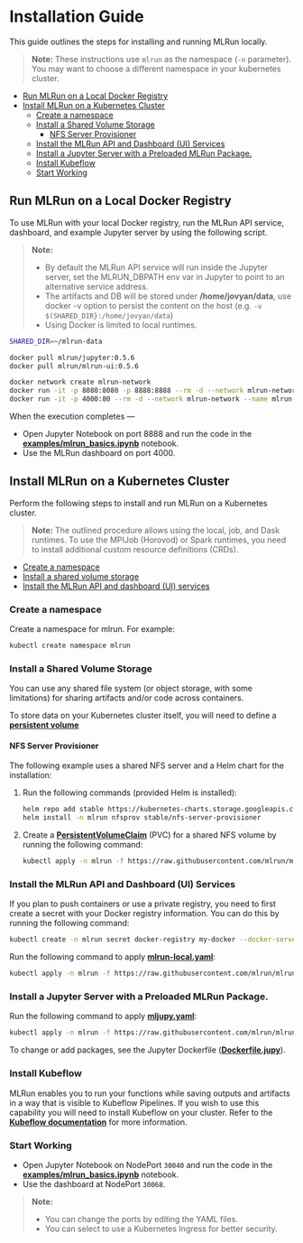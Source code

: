 # Installation Guide <!-- omit in toc -->

This guide outlines the steps for installing and running MLRun locally.

> **Note:** These instructions use `mlrun` as the namespace (`-n` parameter). You may want to choose a different namespace in your kubernetes cluster.

- [Run MLRun on a Local Docker Registry](#run-mlrun-on-a-local-docker-registry)
- [Install MLRun on a Kubernetes Cluster](#install-mlrun-on-a-kubernetes-cluster)
  - [Create a namespace](#create-a-namespace)
  - [Install a Shared Volume Storage](#install-a-shared-volume-storage)
    - [NFS Server Provisioner](#nfs-server-provisioner)
  - [Install the MLRun API and Dashboard (UI) Services](#install-the-mlrun-api-and-dashboard-ui-services)
  - [Install a Jupyter Server with a Preloaded MLRun Package.](#install-a-jupyter-server-with-a-preloaded-mlrun-package)
  - [Install Kubeflow](#install-kubeflow)
  - [Start Working](#start-working)

<a id="local-docker"></a>
## Run MLRun on a Local Docker Registry

To use MLRun with your local Docker registry, run the MLRun API service, dashboard, and example Jupyter server by using the following script.

> **Note:**
> - By default the MLRun API service will run inside the Jupyter server, set the MLRUN_DBPATH env var in Jupyter to point to an alternative service address.
> - The artifacts and DB will be stored under **/home/jovyan/data**, use docker -v option to persist the content on the host (e.g. `-v $(SHARED_DIR}:/home/jovyan/data`)
> - Using Docker is limited to local runtimes.

```sh
SHARED_DIR=~/mlrun-data

docker pull mlrun/jupyter:0.5.6
docker pull mlrun/mlrun-ui:0.5.6

docker network create mlrun-network
docker run -it -p 8080:8080 -p 8888:8888 --rm -d --network mlrun-network --name jupyter -v ${SHARED_DIR}:/home/jovyan/data mlrun/jupyter:0.5.6
docker run -it -p 4000:80 --rm -d --network mlrun-network --name mlrun-ui -e MLRUN_API_PROXY_URL=http://jupyter:8080 mlrun/mlrun-ui:0.5.6
```

When the execution completes &mdash;

- Open Jupyter Notebook on port 8888 and run the code in the [**examples/mlrun_basics.ipynb**](https://github.com/mlrun/mlrun/blob/master/examples/mlrun_basics.ipynb) notebook.
- Use the MLRun dashboard on port 4000.

<a id="k8s-cluster"></a>
## Install MLRun on a Kubernetes Cluster

Perform the following steps to install and run MLRun on a Kubernetes cluster.
> **Note:** The outlined procedure allows using the local, job, and Dask runtimes.
> To use the MPIJob (Horovod) or Spark runtimes, you need to install additional custom resource definitions (CRDs).

- [Create a namespace](#k8s-create-a-namespace)
- [Install a shared volume storage](#k8s-install-a-shared-volume-storage)
- [Install the MLRun API and dashboard (UI) services](#k8s-install-mlrun-api-n-ui-services)

<a id=k8s-create-a-namespace></a>
### Create a namespace

Create a namespace for mlrun. For example:

``` sh
kubectl create namespace mlrun
```

<a id="k8s-install-a-shared-volume-storage"></a>
### Install a Shared Volume Storage

You can use any shared file system (or object storage, with some limitations) for sharing artifacts and/or code across containers.

To store data on your Kubernetes cluster itself, you will need to define a [**persistent volume**](https://kubernetes.io/docs/concepts/storage/persistent-volumes/)

#### NFS Server Provisioner
The following example uses a shared NFS server and a Helm chart for the installation:

1. Run the following commands (provided Helm is installed):
    ```sh
    helm repo add stable https://kubernetes-charts.storage.googleapis.com/
    helm install -n mlrun nfsprov stable/nfs-server-provisioner
    ```
2. Create a [**PersistentVolumeClaim**](https://raw.githubusercontent.com/mlrun/mlrun/master/hack/local/nfs-pvc.yaml) (PVC) for a shared NFS volume by running the following command:
    ```sh
    kubectl apply -n mlrun -f https://raw.githubusercontent.com/mlrun/mlrun/master/hack/local/nfs-pvc.yaml
    ```

<a id="k8s-install-mlrun-api-n-ui-services"></a>
### Install the MLRun API and Dashboard (UI) Services

If you plan to push containers or use a private registry, you need to first create a secret with your Docker registry information.
You can do this by running the following command:
```sh
kubectl create -n mlrun secret docker-registry my-docker --docker-server=https://index.docker.io/v1/ --docker-username=<your-user> --docker-password=<your-password> --docker-email=<your-email>
```

Run the following command to apply [**mlrun-local.yaml**](https://raw.githubusercontent.com/mlrun/mlrun/master/hack/local/mlrun-local.yaml):
```sh
kubectl apply -n mlrun -f https://raw.githubusercontent.com/mlrun/mlrun/master/hack/local/mlrun-local.yaml
```

<a id="k8s-install-jupyter-service-w-mlrun"></a>
### Install a Jupyter Server with a Preloaded MLRun Package.

Run the following command to apply [**mljupy.yaml**](https://raw.githubusercontent.com/mlrun/mlrun/master/hack/local/mljupy.yaml):
```sh
kubectl apply -n mlrun -f https://raw.githubusercontent.com/mlrun/mlrun/master/hack/local/mljupy.yaml
```

To change or add packages, see the Jupyter Dockerfile ([**Dockerfile.jupy**](https://github.com/mlrun/mlrun/blob/master/hack/local/Dockerfile.jupy)).

### Install Kubeflow

MLRun enables you to run your functions while saving outputs and artifacts in a way that is visible to Kubeflow Pipelines. If you wish to use this capability you will need to install Kubeflow on your cluster. Refer to the [**Kubeflow documentation**](https://www.kubeflow.org/docs/started/getting-started/) for more information.

<a id="k8s-install-start-working"></a>
### Start Working

- Open Jupyter Notebook on NodePort `30040` and run the code in the [**examples/mlrun_basics.ipynb**](https://github.com/mlrun/mlrun/blob/master/examples/mlrun_basics.ipynb) notebook.
- Use the dashboard at NodePort `30068`.

> **Note:**
> - You can change the ports by editing the YAML files.
> - You can select to use a Kubernetes Ingress for better security.

